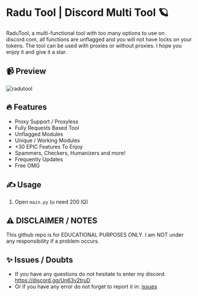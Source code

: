 # Radu Tool | Discord Multi Tool 🪐
RaduTool, a multi-functional tool with too many options to use on discord.com, all functions are unflagged and you will not have locks on your tokens. The tool can be used with proxies or without proxies. I hope you enjoy it and give it a star.

## 📹 Preview

![radutool](https://github.com/H4cK3dR4Du/Discord-Token-Generator/assets/118562174/147f4d0f-7f2d-4d5f-b765-f4c02568b6a9)

## 🔥 Features
- Proxy Support / Proxyless
- Fully Requests Based Tool
- Unflagged Modules
- Unique / Working Modules
- +30 EPIC Features To Enjoy
- Spammers, Checkers, Humanizers and more!
- Frequently Updates
- Free OMG

## ✍️ Usage
1. Open `main.py` (u need 200 IQ)

## ⚠️ DISCLAIMER / NOTES
This github repo is for EDUCATIONAL PURPOSES ONLY. I am NOT under any responsibility if a problem occurs.
 
## ✨ Issues / Doubts

- If you have any questions do not hesitate to enter my discord: https://discord.gg/Un63v2truD
- Or if you have any error do not forget to report it in: [issues](https://github.com/H4cK3dR4Du/Radu-Tool/issues/new)